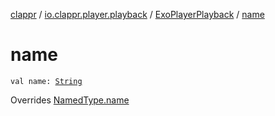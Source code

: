 [clappr](../../index.md) / [io.clappr.player.playback](../index.md) / [ExoPlayerPlayback](index.md) / [name](.)

# name

`val name: `[`String`](https://kotlinlang.org/api/latest/jvm/stdlib/kotlin/-string/index.html)

Overrides [NamedType.name](../../io.clappr.player.base/-named-type/name.md)

